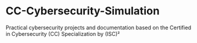 # CC-Cybersecurity-Simulation
Practical cybersecurity projects and documentation based on the Certified in Cybersecurity (CC) Specialization by (ISC)²
